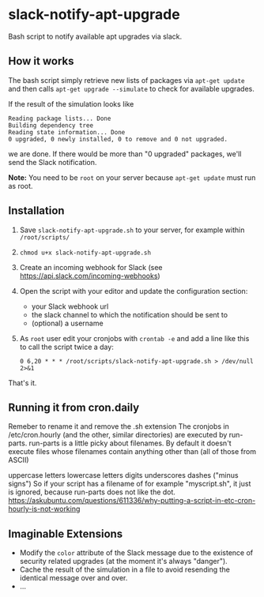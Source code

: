 # slack-notify-apt-upgrade
Bash script to notify available apt upgrades via slack.

## How it works
The bash script simply retrieve new lists of packages via `apt-get update` and then calls `apt-get upgrade --simulate` to check for available upgrades.

If the result of the simulation looks like
```
Reading package lists... Done
Building dependency tree
Reading state information... Done
0 upgraded, 0 newly installed, 0 to remove and 0 not upgraded.
```
we are done. If there would be more than "0 upgraded" packages, we'll send the Slack notification.

**Note:** You need to be `root` on your server because `apt-get update` must run as root.

## Installation
1. Save `slack-notify-apt-upgrade.sh` to your server, for example within `/root/scripts/`
2. `chmod u+x slack-notify-apt-upgrade.sh`
3. Create an incoming webhook for Slack (see https://api.slack.com/incoming-webhooks)
4. Open the script with your editor and update the configuration section:
    - your Slack webhook url
    - the slack channel to which the notification should be sent to
    - (optional) a username
5. As `root` user edit your cronjobs with `crontab -e` and add a line like this to call the script twice a day:

   `0 6,20 * * * /root/scripts/slack-notify-apt-upgrade.sh > /dev/null 2>&1`
   
That's it.

## Running it from cron.daily
Remeber to rename it and remove the .sh extension
The cronjobs in /etc/cron.hourly (and the other, similar directories) are executed by run-parts. run-parts is a little picky about filenames. By default it doesn't execute files whose filenames contain anything other than (all of those from ASCII)

uppercase letters
lowercase letters
digits
underscores
dashes ("minus signs")
So if your script has a filename of for example "myscript.sh", it just is ignored, because run-parts does not like the dot.
https://askubuntu.com/questions/611336/why-putting-a-script-in-etc-cron-hourly-is-not-working

## Imaginable Extensions
- Modify the `color` attribute of the Slack message due to the existence of security related upgrades (at the moment it's always "danger").
- Cache the result of the simulation in a file to avoid resending the identical message over and over.
- ...
